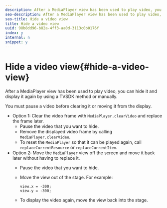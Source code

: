 ```yaml
---
description: After a MediaPlayer view has been used to play video, you can hide it and display it again by using a TVSDK method or manually.
seo-description: After a MediaPlayer view has been used to play video, you can hide it and display it again by using a TVSDK method or manually.
seo-title: Hide a video view
title: Hide a video view
uuid: 98b8dd96-b82a-4ff3-aa0d-3113c0b0176f
index: y
internal: n
snippet: y
---
```


# Hide a video view{#hide-a-video-view}

After a MediaPlayer view has been used to play video, you can hide it and display it again by using a TVSDK method or manually.

 You must pause a video before clearing it or moving it from the display. 
* Option 1: Clear the video frame with `MediaPlayer.clearVideo`​ and replace the frame later.
  * Pause the video that you want to hide.
  * Remove the displayed video frame by calling `MediaPlayer.clearVideo`.
  * To reset the `MediaPlayer` so that it can be played again, call `replaceCurrentResource` or `replaceCurrentItem`.
* Option 2: Move the `MediaPlayer` view off the screen and move it back later without having to replace it.
  * Pause the video that you want to hide.
  * Move the view out of the stage. For example:

    ```  
    view.x = -300; 
    view.y = -300;
    ```  
  
  * To display the video again, move the view back into the stage.
